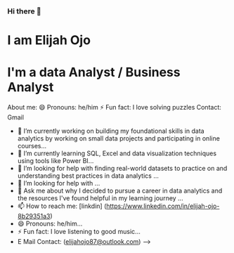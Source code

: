 ### Hi there 👋
# I am Elijah Ojo
# I'm a data Analyst / Business Analyst
About me:
😄 Pronouns: he/him
⚡ Fun fact: I love solving puzzles
Contact: Gmail
- 🔭 I’m currently working on building my foundational skills in data analytics by working on small data projects and participating in online courses...
- 🌱 I’m currently learning SQL, Excel and data visualization techniques using tools like Power BI...
- 👯 I’m looking for help with finding real-world datasets to practice on and understanding best practices in data analytics ...
- 🤔 I’m looking for help with ...
- 💬 Ask me about why I decided to pursue a career in data analytics and the resources I've found helpful in my learning journey ...
- 📫 How to reach me: [linkdin] (https://www.linkedin.com/in/elijah-ojo-8b29351a3)
- 😄 Pronouns: he/him...
- ⚡ Fun fact: I love listening to good music...
- E Mail Contact: (elijahojo87@outlook.com) 
-->
